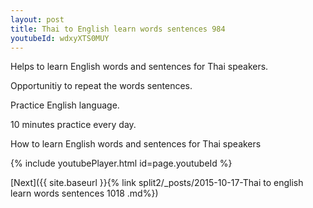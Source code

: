 ```yaml
---
layout: post
title: Thai to English learn words sentences 984 
youtubeId: wdxyXTS0MUY
---
```

 
 
Helps to learn English words and sentences for Thai speakers.

Opportunitiy to repeat the words sentences. 

Practice English language. 
 
10 minutes practice every day. 
 
How to learn English words and sentences for Thai speakers 
 
{% include youtubePlayer.html id=page.youtubeId %}
 
 
[Next]({{ site.baseurl }}{% link  split2/_posts/2015-10-17-Thai to english learn words sentences 1018 .md%})
 
